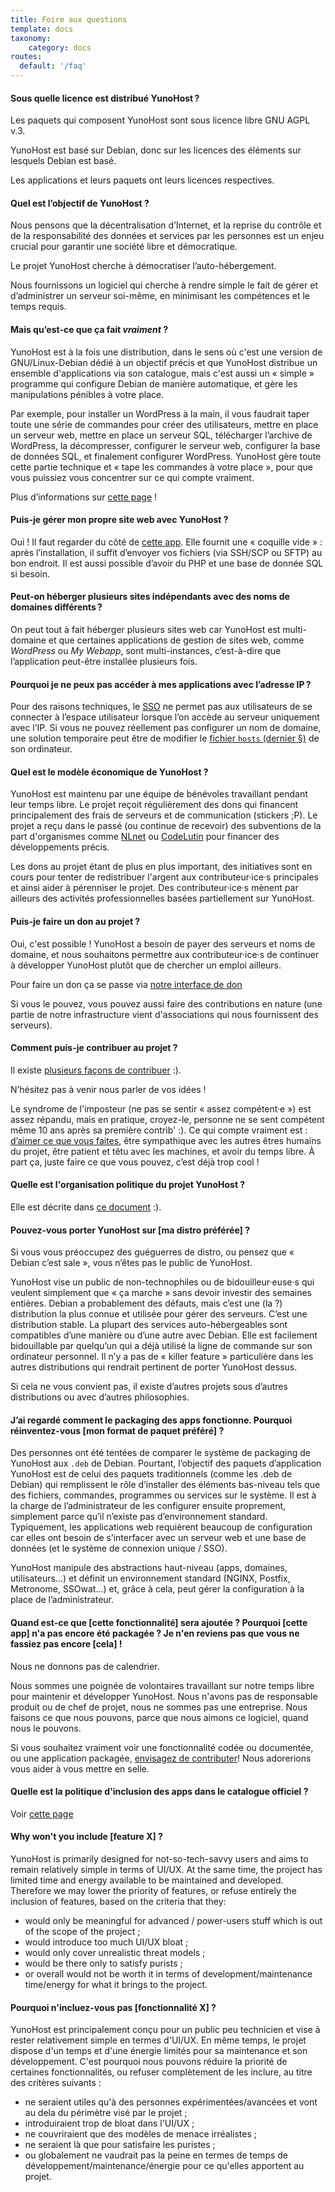 ```yaml
---
title: Foire aux questions
template: docs
taxonomy:
    category: docs
routes:
  default: '/faq'
---
```


#### Sous quelle licence est distribué YunoHost ?

Les paquets qui composent YunoHost sont sous licence libre GNU AGPL v.3.

YunoHost est basé sur Debian, donc sur les licences des éléments sur lesquels Debian est basé.

Les applications et leurs paquets ont leurs licences respectives.

#### Quel est l’objectif de YunoHost ?

Nous pensons que la décentralisation d’Internet, et la reprise du contrôle et de la responsabilité des données et services par les personnes est un enjeu crucial pour garantir une société libre et démocratique.

Le projet YunoHost cherche à démocratiser l’auto-hébergement.

Nous fournissons un logiciel qui cherche à rendre simple le fait de gérer et d’administrer un serveur soi-même, en minimisant les compétences et le temps requis.

#### Mais qu’est-ce que ça fait *vraiment* ?

YunoHost est à la fois une distribution, dans le sens où c'est une version de GNU/Linux-Debian dédié à un objectif précis et que YunoHost distribue un ensemble d'applications via son catalogue, mais c'est aussi un « simple » programme qui configure Debian de manière automatique, et gère les manipulations pénibles à votre place.

Par exemple, pour installer un WordPress à la main, il vous faudrait taper toute une série de commandes pour créer des utilisateurs, mettre en place un serveur web, mettre en place un serveur SQL, télécharger l’archive de WordPress, la décompresser, configurer le serveur web, configurer la base de données SQL, et finalement configurer WordPress. YunoHost gère toute cette partie technique et « tape les commandes à votre place », pour que vous puissiez vous concentrer sur ce qui compte vraiment.

Plus d’informations sur [cette page](/overview/what_is_yunohost) !

#### Puis-je gérer mon propre site web avec YunoHost ?

Oui ! Il faut regarder du côté de [cette app](https://github.com/YunoHost-Apps/my_webapp_ynh).
Elle fournit une « coquille vide » : après l’installation, il suffit d’envoyer vos fichiers (via SSH/SCP ou SFTP) au bon endroit. Il est aussi possible d’avoir du PHP et une base de donnée SQL si besoin.

#### Peut-on héberger plusieurs sites indépendants avec des noms de domaines différents ?

On peut tout à fait héberger plusieurs sites web car YunoHost est multi-domaine et que certaines applications de gestion de sites web, comme *WordPress* ou *My Webapp*, sont multi-instances, c’est-à-dire que l’application peut-être installée plusieurs fois.

#### Pourquoi je ne peux pas accéder à mes applications avec l’adresse IP ?

Pour des raisons techniques, le [SSO](https://github.com/YunoHost/SSOwat/) ne permet pas aux utilisateurs de se connecter à l’espace utilisateur lorsque l’on accède au serveur uniquement avec l’IP. Si vous ne pouvez réellement pas configurer un nom de domaine, une solution temporaire peut être de modifier le [fichier `hosts` (dernier §)](/administer/tutorials/domains/dns_local_network) de son ordinateur.

#### Quel est le modèle économique de YunoHost ?

YunoHost est maintenu par une équipe de bénévoles travaillant pendant leur temps libre. Le projet reçoit régulièrement des dons qui financent principalement des frais de serveurs et de communication (stickers ;P). Le projet a reçu dans le passé (ou continue de recevoir) des subventions de la part d'organismes comme [NLnet](https://nlnet.nl/) ou [CodeLutin](https://www.codelutin.com/) pour financer des développements précis.

Les dons au projet étant de plus en plus important, des initiatives sont en cours pour tenter de redistribuer l'argent aux contributeur·ice·s principales et ainsi aider à pérenniser le projet. Des contributeur·ice·s mènent par ailleurs des activités professionnelles basées partiellement sur YunoHost.

#### Puis-je faire un don au projet ?

Oui, c'est possible ! YunoHost a besoin de payer des serveurs et noms de domaine, et nous souhaitons permettre aux contributeur·ice·s de continuer à développer YunoHost plutôt que de chercher un emploi ailleurs.

Pour faire un don ça se passe via [notre interface de don](https://donate.yunohost.org)

Si vous le pouvez, vous pouvez aussi faire des contributions en nature (une partie de notre infrastructure vient d'associations qui nous fournissent des serveurs).

#### Comment puis-je contribuer au projet ?

Il existe [plusieurs façons de contribuer](/contribute) :).

N’hésitez pas à venir nous parler de vos idées !

Le syndrome de l'imposteur (ne pas se sentir « assez compétent·e ») est assez répandu, mais en pratique, croyez-le, personne ne se sent compétent même 10 ans après sa première contrib' :). Ce qui compte vraiment est : [d’aimer ce que vous faites](https://www.youtube.com/watch?v=zIbR5TAz2xQ&t=113s), être sympathique avec les autres êtres humains du projet, être patient et têtu avec les machines, et avoir du temps libre. À part ça, juste faire ce que vous pouvez, c’est déjà trop cool !

#### Quelle est l'organisation politique du projet YunoHost ?

Elle est décrite dans [ce document](/project_organization) :).

#### Pouvez-vous porter YunoHost sur [ma distro préférée] ?

Si vous vous préoccupez des guéguerres de distro, ou pensez que « Debian c’est sale », vous n’êtes pas le public de YunoHost.

YunoHost vise un public de non-technophiles ou de bidouilleur·euse·s qui veulent simplement que « ça marche » sans devoir investir des semaines entières. Debian a probablement des défauts, mais c’est une (la ?) distribution la plus connue et utilisée pour gérer des serveurs. C’est une distribution stable. La plupart des services auto-hébergeables sont compatibles d’une manière ou d’une autre avec Debian. Elle est facilement bidouillable par quelqu’un qui a déjà utilisé la ligne de commande sur son ordinateur personnel. Il n’y a pas de « killer feature » particulière dans les autres distributions qui rendrait pertinent de porter YunoHost dessus.

Si cela ne vous convient pas, il existe d’autres projets sous d’autres distributions ou avec d’autres philosophies.

#### J’ai regardé comment le packaging des apps fonctionne. Pourquoi réinventez-vous [mon format de paquet préféré] ?

Des personnes ont été tentées de comparer le système de packaging de YunoHost aux `.deb` de Debian. Pourtant, l’objectif des paquets d’application YunoHost est de celui des paquets traditionnels (comme les .deb de Debian) qui remplissent le rôle d’installer des éléments bas-niveau tels que des fichiers, commandes, programmes ou services sur le système. Il est à la charge de l’administrateur de les configurer ensuite proprement, simplement parce qu’il n’existe pas d’environnement standard. Typiquement, les applications web requièrent beaucoup de configuration car elles ont besoin de s’interfacer avec un serveur web et une base de données (et le système de connexion unique / SSO).

YunoHost manipule des abstractions haut-niveau (apps, domaines, utilisateurs…) et définit un environnement standard (NGINX, Postfix, Metronome, SSOwat...) et, grâce à cela, peut gérer la configuration à la place de l’administrateur.

#### Quand est-ce que [cette fonctionnalité] sera ajoutée ? Pourquoi [cette app] n'a pas encore été packagée ? Je n'en reviens pas que vous ne fassiez pas encore [cela] !

Nous ne donnons pas de calendrier.

Nous sommes une poignée de volontaires travaillant sur notre temps libre pour maintenir et développer YunoHost. Nous n'avons pas de responsable produit ou de chef de projet, nous ne sommes pas une entreprise. Nous faisons ce que nous pouvons, parce que nous aimons ce logiciel, quand nous le pouvons.

Si vous souhaitez vraiment voir une fonctionnalité codée ou documentée, ou une application packagée, [envisagez de contributer](/contribute)! Nous adorerions vous aider à vous mettre en selle.

#### Quelle est la politique d'inclusion des apps dans le catalogue officiel ?

Voir [cette page]((/contribute/packaging_apps/policy))

#### Why won't you include [feature X] ?

YunoHost is primarily designed for not-so-tech-savvy users and aims to remain relatively simple in terms of UI/UX. At the same time, the project has limited time and energy available to be maintained and developed. Therefore we may lower the priority of features, or refuse entirely the inclusion of features, based on the criteria that they:

- would only be meaningful for advanced / power-users stuff which is out of the scope of the project ;
- would introduce too much UI/UX bloat ;
- would only cover unrealistic threat models ;
- would be there only to satisfy purists ;
- or overall would not be worth it in terms of development/maintenance time/energy for what it brings to the project.

#### Pourquoi n'incluez-vous pas [fonctionnalité X] ?

YunoHost est principalement conçu pour un public peu technicien et vise à rester relativement simple en termes d'UI/UX. En même temps, le projet dispose d'un temps et d'une énergie limités pour sa maintenance et son développement. C'est pourquoi nous pouvons réduire la priorité de certaines fonctionnalités, ou refuser complètement de les inclure, au titre des critères suivants :

- ne seraient utiles qu'à des personnes expérimentées/avancées et vont au dela du périmètre visé par le projet ;
- introduiraient trop de bloat dans l'UI/UX ;
- ne couvriraient que des modèles de menace irréalistes ;
- ne seraient là que pour satisfaire les puristes ;
- ou globalement ne vaudrait pas la peine en termes de temps de développement/maintenance/énergie pour ce qu'elles apportent au projet.
